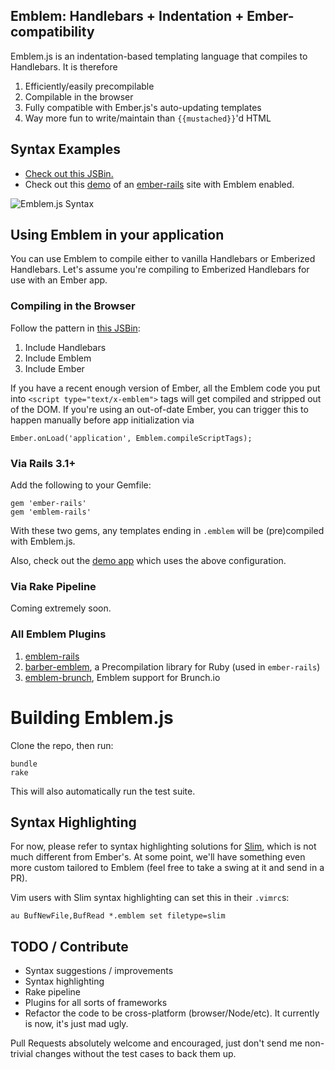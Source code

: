## Emblem: Handlebars + Indentation + Ember-compatibility

Emblem.js is an indentation-based templating language that compiles
to Handlebars. It is therefore

1. Efficiently/easily precompilable
1. Compilable in the browser
1. Fully compatible with Ember.js's auto-updating templates
1. Way more fun to write/maintain than `{{mustached}}`'d HTML

## Syntax Examples

- [Check out this JSBin.](http://jsbin.com/ulegec/47/edit)
- Check out this [demo](http://emblem-test.herokuapp.com/) of 
  an [ember-rails](https://github.com/machty/ember-rails) site
  with Emblem enabled.

![Emblem.js Syntax](https://s3.amazonaws.com/machty/emblem-sample.png)

## Using Emblem in your application

You can use Emblem to compile either to vanilla Handlebars or Emberized
Handlebars. Let's assume you're compiling to Emberized Handlebars
for use with an Ember app.

### Compiling in the Browser 

Follow the pattern in [this JSBin](http://jsbin.com/ulegec/47/edit):

1. Include Handlebars
1. Include Emblem
1. Include Ember

If you have a recent enough version of Ember, all the Emblem code you
put into `<script type="text/x-emblem">` tags will get compiled and
stripped out of the DOM. If you're using an out-of-date Ember, you
can trigger this to happen manually before app initialization via

```
Ember.onLoad('application', Emblem.compileScriptTags);
```

### Via Rails 3.1+

Add the following to your Gemfile:

```
gem 'ember-rails'
gem 'emblem-rails'
```

With these two gems, any templates ending in `.emblem` will be 
(pre)compiled with Emblem.js.

Also, check out the [demo app](https://github.com/machty/emblem-rails-demo)
which uses the above configuration.

### Via Rake Pipeline

Coming extremely soon.

### All Emblem Plugins

1. [emblem-rails](https://github.com/alexspeller/emblem-rails)
1. [barber-emblem](https://github.com/machty/barber-emblem), a
   Precompilation library for Ruby (used in `ember-rails`)
1. [emblem-brunch](https://github.com/machty/emblem-brunch), Emblem
   support for Brunch.io

# Building Emblem.js

Clone the repo, then run:

```
bundle
rake
```

This will also automatically run the test suite. 

## Syntax Highlighting

For now, please refer to syntax highlighting solutions for
[Slim](http://slim-lang.com/), which is not much different
from Ember's. At some point, we'll have something even more
custom tailored to Emblem (feel free to take a swing at it
and send in a PR).

Vim users with Slim syntax highlighting can set this in
their `.vimrc`s:

```
au BufNewFile,BufRead *.emblem set filetype=slim
```

## TODO / Contribute

- Syntax suggestions / improvements
- Syntax highlighting
- Rake pipeline
- Plugins for all sorts of frameworks
- Refactor the code to be cross-platform (browser/Node/etc).
  It currently is now, it's just mad ugly.

Pull Requests absolutely welcome and encouraged, just don't send me
non-trivial changes without the test cases to back them up.
